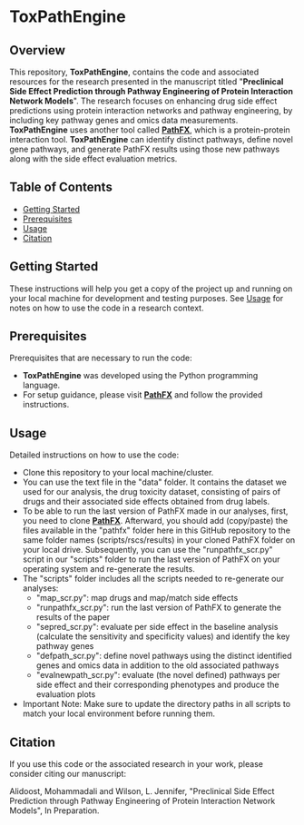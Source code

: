 # ToxPathEngine

## Overview

This repository, **ToxPathEngine**, contains the code and associated resources for the research presented in the manuscript titled "**Preclinical Side Effect Prediction through Pathway Engineering of Protein Interaction Network Models**". The research focuses on enhancing drug side effect predictions using protein interaction networks and pathway engineering, by including key pathway genes and omics data measurements. **ToxPathEngine** uses another tool called [**PathFX**](https://github.com/jenwilson521/PathFX), which is a protein-protein interaction tool. **ToxPathEngine** can identify distinct pathways, define novel gene pathways, and generate PathFX results using those new pathways along with the side effect evaluation metrics.

## Table of Contents

- [Getting Started](#getting-started)
- [Prerequisites](#prerequisites)
- [Usage](#usage)
- [Citation](#Citation)

## Getting Started

These instructions will help you get a copy of the project up and running on your local machine for development and testing purposes. See [Usage](#usage) for notes on how to use the code in a research context.

## Prerequisites

Prerequisites that are necessary to run the code:

- **ToxPathEngine** was developed using the Python programming language.
- For setup guidance, please visit [**PathFX**](https://github.com/jenwilson521/PathFX) and follow the provided instructions.

## Usage

Detailed instructions on how to use the code:

- Clone this repository to your local machine/cluster.
- You can use the text file in the "data" folder. It contains the dataset we used for our analysis, the drug toxicity dataset, consisting of pairs of drugs and their associated side effects obtained from drug labels.
- To be able to run the last version of PathFX made in our analyses, first, you need to clone [**PathFX**](https://github.com/jenwilson521/PathFX). Afterward, you should add (copy/paste) the files available in the "pathfx" folder here in this GitHub repository to the same folder names (scripts/rscs/results) in your cloned PathFX folder on your local drive. Subsequently, you can use the "runpathfx_scr.py" script in our "scripts" folder to run the last version of PathFX on your operating system and re-generate the results.
-  The "scripts" folder includes all the scripts needed to re-generate our analyses:
   - "map_scr.py": map drugs and map/match side effects
   - "runpathfx_scr.py": run the last version of PathFX to generate the results of the paper
   - "sepred_scr.py": evaluate per side effect in the baseline analysis (calculate the sensitivity and specificity values) and identify the key pathway genes
   - "defpath_scr.py": define novel pathways using the distinct identified genes and omics data in addition to the old associated pathways
   - "evalnewpath_scr.py": evaluate (the novel defined) pathways per side effect and their corresponding phenotypes and produce the evaluation plots
- Important Note: Make sure to update the directory paths in all scripts to match your local environment before running them.

## Citation

If you use this code or the associated research in your work, please consider citing our manuscript:

Alidoost, Mohammadali and Wilson, L. Jennifer, "Preclinical Side Effect Prediction through Pathway Engineering of Protein Interaction Network Models", In Preparation.

